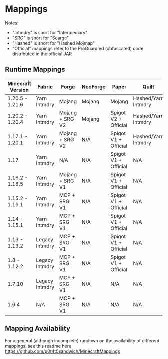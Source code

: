 # Mappings

Notes:
- "Intmdry" is short for "Intermediary"
- "SRG" is short for "Searge"
- "Hashed" is short for "Hashed Mojmap"
- "Official" mappings refer to the ProGuard'ed (obfuscated) code distributed in the official JAR

## Runtime Mappings

| Minecraft Version | Fabric         | Forge           | NeoForge | Paper                | Quilt               | Spigot    | Sponge (Vanilla) |
|-------------------|----------------|-----------------|----------|----------------------|---------------------|-----------|------------------|
| 1.20.5 - 1.21.6   | Yarn Intmdry   | Mojang          | Mojang   | Mojang               | Hashed/Yarn Intmdry | Spigot V2 | Mojang           |
| 1.20.2 - 1.20.4   | Yarn Intmdry   | Mojang + SRG V2 | Mojang   | Spigot V2 + Official | Hashed/Yarn Intmdry | Spigot V2 | Mojang           |
| 1.17.1 - 1.20.1   | Yarn Intmdry   | Mojang + SRG V2 | N/A      | Spigot V1 + Official | Hashed/Yarn Intmdry | Spigot V1 | Mojang           |
| 1.17              | Yarn Intmdry   | N/A             | N/A      | Spigot V1 + Official | N/A                 | Spigot V1 | Mojang           |
| 1.16.2 - 1.16.5   | Yarn Intmdry   | Mojang + SRG V1 | N/A      | Spigot V1 + Official | N/A                 | Spigot V1 | Mojang           |
| 1.15.2 - 1.16.1   | Yarn Intmdry   | MCP + SRG V1    | N/A      | Spigot V1 + Official | N/A                 | Spigot V1 | Mojang           |
| 1.14 - 1.15.1     | Yarn Intmdry   | MCP + SRG V1    | N/A      | Spigot V1 + Official | N/A                 | Spigot V1 | N/A              |
| 1.13 - 1.13.2     | Legacy Intmdry | MCP + SRG V1    | N/A      | Spigot V1 + Official | N/A                 | Spigot V1 | N/A              |
| 1.8   - 1.12.2    | Legacy Intmdry | MCP + SRG V1    | N/A      | Spigot V1 + Official | N/A                 | Spigot V1 | MCP + SRG V1     |
| 1.7.10            | Legacy Intmdry | MCP + SRG V1    | N/A      | N/A                  | N/A                 | Spigot V1 | N/A              |
| 1.6.4             | N/A            | MCP + SRG V1    | N/A      | N/A                  | N/A                 | Spigot V1 | N/A              |

## Mapping Availability

For a general (although incomplete) rundown on the availability of different mappings, see this readme here <https://github.com/p0t4t0sandwich/MinecraftMappings>
